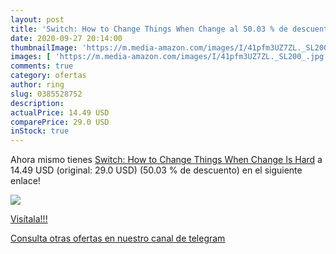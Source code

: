 ```yaml
---
layout: post
title: 'Switch: How to Change Things When Change al 50.03 % de descuento'
date: 2020-09-27 20:14:00
thumbnailImage: 'https://m.media-amazon.com/images/I/41pfm3UZ7ZL._SL200_.jpg'
images: [ 'https://m.media-amazon.com/images/I/41pfm3UZ7ZL._SL200_.jpg' ]
comments: true
category: ofertas
author: ring
slug: 0385528752
description:
actualPrice: 14.49 USD
comparePrice: 29.0 USD
inStock: true
---
```


Ahora mismo tienes [Switch: How to Change Things When Change Is Hard](https://www.amazon.com/dp/0385528752/?tag=redken08-20) a 14.49 USD (original: 29.0 USD) (50.03 %  de descuento) en el siguiente enlace!

[![](https://m.media-amazon.com/images/I/41pfm3UZ7ZL._SL200_.jpg)](https://www.amazon.com/dp/0385528752/?tag=redken08-20)

[Visítala!!!](https://www.amazon.com/dp/0385528752/?tag=redken08-20)

[Consulta otras ofertas en nuestro canal de telegram](https://t.me/s/ofertas25)
